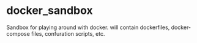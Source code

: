 # docker_sandbox
Sandbox for playing around with docker.  will contain dockerfiles, docker-compose files, confuration scripts, etc.
